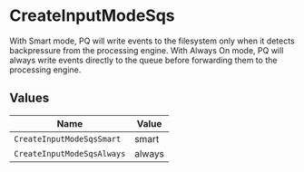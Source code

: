 # CreateInputModeSqs

With Smart mode, PQ will write events to the filesystem only when it detects backpressure from the processing engine. With Always On mode, PQ will always write events directly to the queue before forwarding them to the processing engine.


## Values

| Name                       | Value                      |
| -------------------------- | -------------------------- |
| `CreateInputModeSqsSmart`  | smart                      |
| `CreateInputModeSqsAlways` | always                     |
